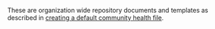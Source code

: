 These are organization wide repository documents and templates as described in [creating a default community health file](https://docs.github.com/en/communities/setting-up-your-project-for-healthy-contributions/creating-a-default-community-health-file).
